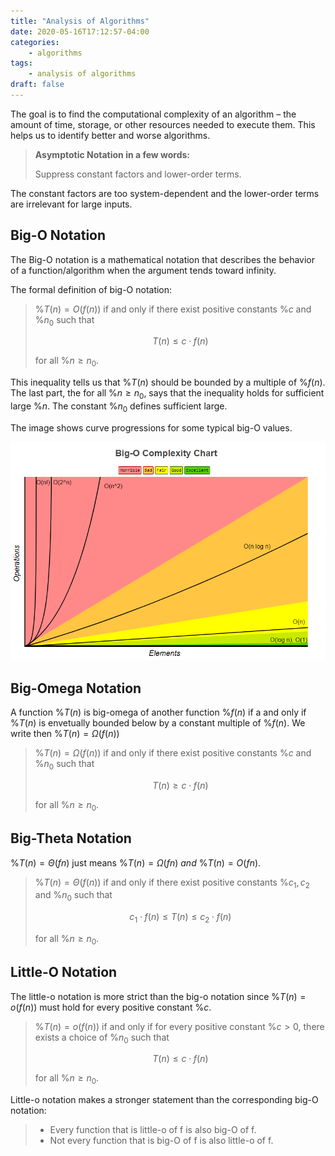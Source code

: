 ```yaml
---
title: "Analysis of Algorithms"
date: 2020-05-16T17:12:57-04:00
categories:
    - algorithms
tags:
    - analysis of algorithms
draft: false
---
```

 
The goal is to find the computational complexity of an algorithm – the amount of time, storage, or other resources needed to execute them.  This helps us to identify better and worse algorithms.

> **Asymptotic Notation in a few words:**
>
> Suppress constant factors and lower-order terms.

The constant factors are too system-dependent and the lower-order terms are irrelevant for large inputs. 

## Big-O  Notation

The Big-O notation is a mathematical notation that describes the behavior of a function/algorithm when the argument tends toward infinity. 

The formal definition of big-O notation:

> %$T(n)=O(f(n))%$ if and only if there exist positive constants %$c%$ and %$n_0%$ such that
>
> $$ T(n) \leq c \cdot f(n) $$
>
> for all %$n \geq n_0%$.

This inequality tells us that %$T(n)%$ should be bounded by a multiple of %$f(n)%$. The last part, the for all %$n \geq n_0%$, says that the inequality holds for sufficient large %$n%$. The constant %$n_0%$ defines sufficient large. 

The image shows curve progressions for some typical big-O values.

![Typical curve progressions](complexity.png)
## Big-Omega Notation

A function %$T(n)%$ is big-omega of another function %$f(n)%$ if a and only if %$T(n)%$ is envetually bounded below by a constant multiple of %$f(n)%$. We write then %$T(n)=\Omega(f(n))%$

> %$T(n)=\Omega(f(n))%$ if and only if there exist positive constants %$c%$ and %$n_0%$ such that
>
> $$ T(n) \geq c \cdot f(n) $$
>
> for all %$n \geq n_0%$.

## Big-Theta Notation

%$T(n) = \Theta(fn)%$ just means %$T(n) = \Omega(fn)%$ _and_ %$T(n) = O(fn)%$. 

> %$T(n)=\Theta(f(n))%$ if and only if there exist positive constants %$c_1,c_2%$ and %$n_0%$ such that
>
> $$ c_1 \cdot f(n) \leq T(n) \leq c_2 \cdot f(n) $$
>
> for all %$n \geq n_0%$.

## Little-O Notation

The little-o notation is more strict than the big-o notation since %$T(n)=o(f(n))%$ must hold for every positive constant %$c%$.

> %$T(n)=o(f(n))%$ if and only if for every positive constant %$c>0%$, there exists a choice of %$n_0%$ such that
>
> $$ T(n) \leq c \cdot f(n) $$
>
> for all %$n \geq n_0%$.

Little-o notation makes a stronger statement than the corresponding big-O notation: 

> * Every function that is little-o of f is also big-O of f. 
> * Not every function that is big-O of f is also little-o of f.